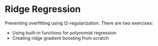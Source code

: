 # Ridge Regression
Preventing overfitting using l2-regularization. There are two exercises:

- Using built-in functions for polynomial regression
- Creating ridge gradient boosting from scratch
